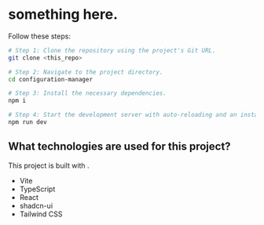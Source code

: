 # something here.

Follow these steps:

```sh
# Step 1: Clone the repository using the project's Git URL.
git clone <this_repo>

# Step 2: Navigate to the project directory.
cd configuration-manager

# Step 3: Install the necessary dependencies.
npm i

# Step 4: Start the development server with auto-reloading and an instant preview.
npm run dev
```

## What technologies are used for this project?

This project is built with .

- Vite
- TypeScript
- React
- shadcn-ui
- Tailwind CSS

